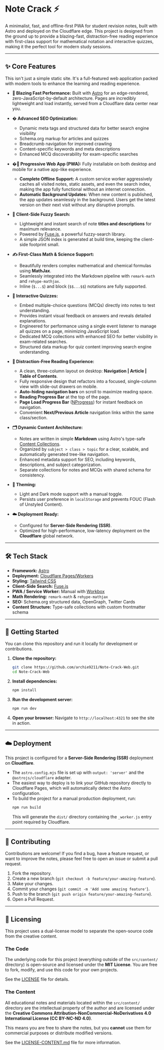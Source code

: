 # Note Crack ⚡️

A minimalist, fast, and offline-first PWA for student revision notes, built with Astro and deployed on the Cloudflare edge. This project is designed from the ground up to provide a blazing-fast, distraction-free reading experience with first-class support for mathematical notation and interactive quizzes, making it the perfect tool for modern study sessions.

---

## ✨ Core Features

This isn't just a simple static site. It's a full-featured web application packed with modern tools to enhance the learning and reading experience.

- **🚀 Blazing Fast Performance:** Built with [Astro](https://astro.build/) for an edge-rendered, zero-JavaScript-by-default architecture. Pages are incredibly lightweight and load instantly, served from a Cloudflare data center near you.

- **� Advanced SEO Optimization:**
     - Dynamic meta tags and structured data for better search engine visibility
     - Schema.org markup for articles and quizzes
     - Breadcrumb navigation for improved crawling
     - Content-specific keywords and meta descriptions
     - Enhanced MCQ discoverability for exam-specific searches

- **�📱 Progressive Web App (PWA):** Fully installable on both desktop and mobile for a native app-like experience.

     - **Complete Offline Support:** A custom service worker aggressively caches all visited notes, static assets, and even the search index, making the app fully functional without an internet connection.
     - **Automatic Background Updates:** When new content is published, the app updates seamlessly in the background. Users get the latest version on their next visit without any disruptive prompts.

- **🔎 Client-Side Fuzzy Search:**

     - Lightweight and instant search of note **titles and descriptions** for maximum relevance.
     - Powered by [Fuse.js](https://fusejs.io/), a powerful fuzzy-search library.
     - A simple JSON index is generated at build time, keeping the client-side footprint small.

- **✍️ First-Class Math & Science Support:**

     - Beautifully renders complex mathematical and chemical formulas using **MathJax**.
     - Seamlessly integrated into the Markdown pipeline with `remark-math` and `rehype-mathjax`.
     - Inline (`$...$`) and block (`$$...$$`) notations are fully supported.

- **🧠 Interactive Quizzes:**

     - Embed multiple-choice questions (MCQs) directly into notes to test understanding.
     - Provides instant visual feedback on answers and reveals detailed explanations.
     - Engineered for performance using a single event listener to manage all quizzes on a page, minimizing JavaScript load.
     - Dedicated MCQ collections with enhanced SEO for better visibility in exam-related searches.
     - Structured data markup for quiz content improving search engine understanding.

- **📖 Distraction-Free Reading Experience:**

     - A clean, three-column layout on desktop: **Navigation | Article | Table of Contents**.
     - Fully responsive design that refactors into a focused, single-column view with slide-out drawers on mobile.
     - **Auto-hiding navigation bars** on scroll to maximize reading space.
     - **Reading Progress Bar** at the top of the page.
     - **Page Load Progress Bar** ([NProgress](https://github.com/rstacruz/nprogress)) for instant feedback on navigation.
     - Convenient **Next/Previous Article** navigation links within the same class/section.

- **🗂️ Dynamic Content Architecture:**

     - Notes are written in simple **Markdown** using Astro's type-safe [Content Collections](https://docs.astro.build/en/guides/content-collections/).
     - Organized by `subject > class > topic` for a clear, scalable, and automatically generated tree-like navigation.
     - Enhanced metadata support for SEO, including keywords, descriptions, and subject categorization.
     - Separate collections for notes and MCQs with shared schema for consistency.

- **🎨 Theming:**

     - Light and Dark mode support with a manual toggle.
     - Persists user preference in `localStorage` and prevents FOUC (Flash of Unstyled Content).

- **☁️ Deployment Ready:**
     - Configured for **Server-Side Rendering (SSR)**.
     - Optimized for high-performance, low-latency deployment on the **Cloudflare** global network.

---

## 🛠 Tech Stack

- **Framework:** [Astro](https://astro.build/)
- **Deployment:** [Cloudflare Pages/Workers](https://workers.cloudflare.com/)
- **Styling:** [Tailwind CSS](https://tailwindcss.com/)
- **Client-Side Search:** [Fuse.js](https://fusejs.io/)
- **PWA / Service Worker:** Manual with [Workbox](https://developer.chrome.com/docs/workbox)
- **Math Rendering:** `remark-math` & `rehype-mathjax`
- **SEO:** Schema.org structured data, OpenGraph, Twitter Cards
- **Content Structure:** Type-safe collections with custom frontmatter schema

---

## 🚀 Getting Started

You can clone this repository and run it locally for development or contributions.

1.    **Clone the repository:**

      ```bash
      git clone https://github.com/archie9211/Note-Crack-Web.git
      cd Note-Crack-Web
      ```

2.    **Install dependencies:**

      ```bash
      npm install
      ```

3.    **Run the development server:**

      ```bash
      npm run dev
      ```

4.    **Open your browser:**
      Navigate to `http://localhost:4321` to see the site in action.

---

## ☁️ Deployment

This project is configured for a **Server-Side Rendering (SSR)** deployment on **Cloudflare**.

- The `astro.config.mjs` file is set up with `output: 'server'` and the `@astrojs/cloudflare` adapter.
- The easiest way to deploy is to link your GitHub repository directly to Cloudflare Pages, which will automatically detect the Astro configuration.
- To build the project for a manual production deployment, run:
     ```bash
     npm run build
     ```
     This will generate the `dist/` directory containing the `_worker.js` entry point required by Cloudflare.

---

## 🤝 Contributing

Contributions are welcome! If you find a bug, have a feature request, or want to improve the notes, please feel free to open an issue or submit a pull request.

1.    Fork the repository.
2.    Create a new branch (`git checkout -b feature/your-amazing-feature`).
3.    Make your changes.
4.    Commit your changes (`git commit -m 'Add some amazing feature'`).
5.    Push to the branch (`git push origin feature/your-amazing-feature`).
6.    Open a Pull Request.

---

## 📜 Licensing

This project uses a dual-license model to separate the open-source code from the creative content.

### The Code

The underlying code for this project (everything outside of the `src/content/` directory) is open-source and licensed under the **MIT License**. You are free to fork, modify, and use this code for your own projects.

See the [LICENSE](LICENSE) file for details.

### The Content

All educational notes and materials located within the `src/content/` directory are the intellectual property of the author and are licensed under the **Creative Commons Attribution-NonCommercial-NoDerivatives 4.0 International License (CC BY-NC-ND 4.0)**.

This means you are free to share the notes, but you **cannot** use them for commercial purposes or distribute modified versions.

See the [LICENSE-CONTENT.md](LICENSE-CONTENT.md) file for more information.
